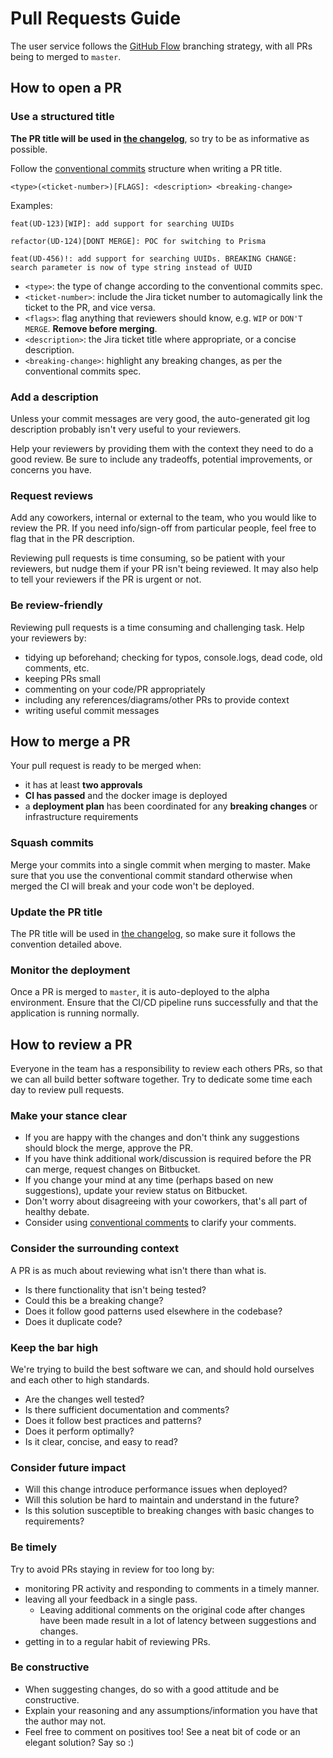 # Pull Requests Guide

The user service follows the [GitHub Flow](https://githubflow.github.io/) branching strategy, with all PRs being to merged to `master`.  

## How to open a PR

### Use a structured title

**The PR title will be used in [the changelog](../../CHANGELOG.md)**, so try to be as informative as possible.

Follow the [conventional commits](https://www.conventionalcommits.org/en/v1.0.0/) structure when writing a PR title.


```
<type>(<ticket-number>)[FLAGS]: <description> <breaking-change> 
```

Examples:
```
feat(UD-123)[WIP]: add support for searching UUIDs

refactor(UD-124)[DONT MERGE]: POC for switching to Prisma

feat(UD-456)!: add support for searching UUIDs. BREAKING CHANGE: search parameter is now of type string instead of UUID
```

- `<type>`: the type of change according to the conventional commits spec.
- `<ticket-number>`: include the Jira ticket number to automagically link the ticket to the PR, and vice versa.
- `<flags>`: flag anything that reviewers should know, e.g. `WIP` or `DON'T MERGE`. **Remove before merging**.
- `<description>`: the Jira ticket title where appropriate, or a concise description.
- `<breaking-change>`: highlight any breaking changes, as per the conventional commits spec.


### Add a description

Unless your commit messages are very good, the auto-generated git log description probably isn't very useful to your reviewers. 

Help your reviewers by providing them with the context they need to do a good review. 
Be sure to include any tradeoffs, potential improvements, or concerns you have.


### Request reviews
Add any coworkers, internal or external to the team, who you would like to review the PR. 
If you need info/sign-off from particular people, feel free to flag that in the PR description.

Reviewing pull requests is time consuming, so be patient with your reviewers, but nudge them if your PR isn't being reviewed. 
It may also help to tell your reviewers if the PR is urgent or not.

### Be review-friendly

Reviewing pull requests is a time consuming and challenging task. Help your reviewers by:

- tidying up beforehand; checking for typos, console.logs, dead code, old comments, etc.
- keeping PRs small
- commenting on your code/PR appropriately
- including any references/diagrams/other PRs to provide context
- writing useful commit messages


## How to merge a PR
Your pull request is ready to be merged when:

- it has at least **two approvals**
- **CI has passed** and the docker image is deployed
- a **deployment plan** has been coordinated for any **breaking changes** or infrastructure requirements


### Squash commits
Merge your commits into a single commit when merging to master.  Make sure that you use the conventional commit standard otherwise when merged the CI will break and your code won't be deployed.

### Update the PR title

The PR title will be used in [the changelog](../../CHANGELOG.md), so make sure it follows the convention detailed above. 

### Monitor the deployment

Once a PR is merged to `master`, it is auto-deployed to the alpha environment.
Ensure that the CI/CD pipeline runs successfully and that the application is running normally.
## How to review a PR

Everyone in the team has a responsibility to review each others PRs, so that we can all build better software together. 
Try to dedicate some time each day to review pull requests.

### Make your stance clear

- If you are happy with the changes and don't think any suggestions should block the merge, approve the PR.
- If you have think additional work/discussion is required before the PR can merge, request changes on Bitbucket.
- If you change your mind at any time (perhaps based on new suggestions), update your review status on Bitbucket.
- Don't worry about disagreeing with your coworkers, that's all part of healthy debate.  
- Consider using [conventional comments](https://conventionalcomments.org/) to clarify your comments.

### Consider the surrounding context
A PR is as much about reviewing what isn't there than what is.

- Is there functionality that isn't being tested? 
- Could this be a breaking change?
- Does it follow good patterns used elsewhere in the codebase?
- Does it duplicate code? 

### Keep the bar high

We're trying to build the best software we can, and should hold ourselves and each other to high standards. 

- Are the changes well tested? 
- Is there sufficient documentation and comments? 
- Does it follow best practices and patterns? 
- Does it perform optimally?
- Is it clear, concise, and easy to read? 

### Consider future impact
- Will this change introduce performance issues when deployed? 
- Will this solution be hard to maintain and understand in the future? 
- Is this solution susceptible to breaking changes with basic changes to requirements? 

### Be timely

Try to avoid PRs staying in review for too long by:

- monitoring PR activity and responding to comments in a timely manner.
- leaving all your feedback in a single pass.
    - Leaving additional comments on the original code after changes have been made result in a lot of latency between suggestions and changes.
- getting in to a regular habit of reviewing PRs. 

### Be constructive 
- When suggesting changes, do so with a good attitude and be constructive.
- Explain your reasoning and any assumptions/information you have that the author may not.
- Feel free to comment on positives too! See a neat bit of code or an elegant solution? Say so :) 
